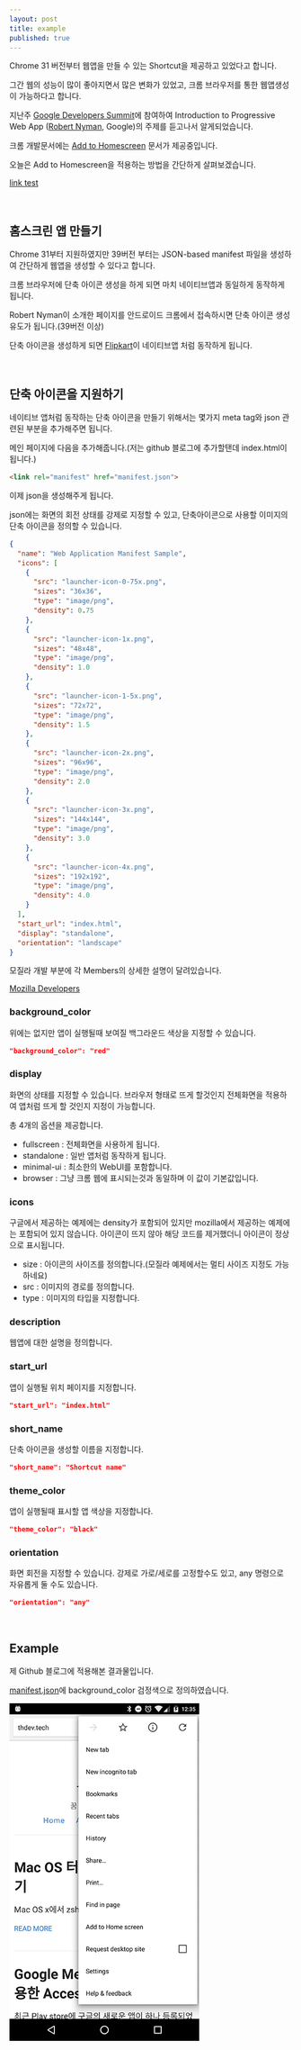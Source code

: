 ```yaml
---
layout: post
title: example
published: true
---
```


Chrome 31 버전부터 웹앱을 만들 수 있는 Shortcut을 제공하고 있었다고 합니다.

그간 웹의 성능이 많이 좋아지면서 많은 변화가 있었고, 크롬 브라우저를 통한 웹앱생성이 가능하다고 합니다.

지난주 [Google Developers Summit](http://googledevkr.blogspot.kr/2016/04/google-developers-summit.html)에 참여하여 Introduction to Progressive Web App ([Robert Nyman](https://robertnyman.com/), Google)의 주제를 듣고나서 알게되었습니다.

크롬 개발문서에는 [Add to Homescreen](https://developer.chrome.com/multidevice/android/installtohomescreen) 문서가 제공중입니다.

오늘은 Add to Homescreen을 적용하는 방법을 간단하게 살펴보겠습니다.

[link test](#test)

<br />

## 홈스크린 앱 만들기

Chrome 31부터 지원하였지만 39버전 부터는 JSON-based manifest 파일을 생성하여 간단하게 웹앱을 생성할 수 있다고 합니다.

크롬 브라우저에 단축 아이콘 생성을 하게 되면 마치 네이티브앱과 동일하게 동작하게 됩니다.

Robert Nyman이 소개한 페이지를 안드로이드 크롬에서 접속하시면 단축 아이콘 생성 유도가 됩니다.(39버전 이상)

단축 아이콘을 생성하게 되면 [Flipkart](flipkart.com)이 네이티브앱 처럼 동작하게 됩니다.

<br />

## 단축 아이콘을 지원하기

네이티브 앱처럼 동작하는 단축 아이콘을 만들기 위해서는 몇가지 meta tag와 json 관련된 부분을 추가해주면 됩니다.

메인 페이지에 다음을 추가해줍니다.(저는 github 블로그에 추가할탠데 index.html이 됩니다.)

```html
<link rel="manifest" href="manifest.json">
```

이제 json을 생성해주게 됩니다.

json에는 화면의 회전 상태를 강제로 지정할 수 있고, 단축아이콘으로 사용할 이미지의 단축 아이콘을 정의할 수 있습니다.

```json
{
  "name": "Web Application Manifest Sample",
  "icons": [
    {
      "src": "launcher-icon-0-75x.png",
      "sizes": "36x36",
      "type": "image/png",
      "density": 0.75
    },
    {
      "src": "launcher-icon-1x.png",
      "sizes": "48x48",
      "type": "image/png",
      "density": 1.0
    },
    {
      "src": "launcher-icon-1-5x.png",
      "sizes": "72x72",
      "type": "image/png",
      "density": 1.5
    },
    {
      "src": "launcher-icon-2x.png",
      "sizes": "96x96",
      "type": "image/png",
      "density": 2.0
    },
    {
      "src": "launcher-icon-3x.png",
      "sizes": "144x144",
      "type": "image/png",
      "density": 3.0
    },
    {
      "src": "launcher-icon-4x.png",
      "sizes": "192x192",
      "type": "image/png",
      "density": 4.0
    }
  ],
  "start_url": "index.html",
  "display": "standalone",
  "orientation": "landscape"
}
```

모질라 개발 부분에 각 Members의 상세한 설명이 달려있습니다.

[Mozilla Developers](https://developer.mozilla.org/en-US/docs/Web/Manifest)

### background_color

위에는 없지만 앱이 실행될때 보여질 백그라운드 색상을 지정할 수 있습니다.

```json
"background_color": "red"
```

### display

화면의 상태를 지정할 수 있습니다. 브라우저 형태로 뜨게 할것인지 전체화면을 적용하여 앱처럼 뜨게 할 것인지 지정이 가능합니다.

총 4개의 옵션을 제공합니다.

- fullscreen : 전체화면을 사용하게 됩니다.
- standalone : 일반 앱처럼 동작하게 됩니다.
- minimal-ui : 최소한의 WebUI를 포함합니다.
- browser : 그냥 크롬 웹에 표시되는것과 동일하며 이 값이 기본값입니다.

### icons

구글에서 제공하는 예제에는 density가 포함되어 있지만 mozilla에서 제공하는 예제에는 포함되어 있지 않습니다. 아이콘이 뜨지 않아 해당 코드를 제거했더니 아이콘이 정상으로 표시됩니다.

- size : 아이콘의 사이즈를 정의합니다.(모질라 예제에서는 멀티 사이즈 지정도 가능하네요)
- src : 이미지의 경로를 정의합니다.
- type : 이미지의 타입을 지정합니다.

### description

웹앱에 대한 설명을 정의합니다.

### start_url

앱이 실행될 위치 페이지를 지정합니다.

```json
"start_url": "index.html"
```

### short_name

단축 아이콘을 생성할 이름을 지정합니다.

```json
"short_name": "Shortcut name"
```

### theme_color

앱이 실행될때 표시할 앱 색상을 지정합니다.

```json
"theme_color": "black"
```

### orientation

화면 회전을 지정할 수 있습니다. 강제로 가로/세로를 고정할수도 있고, any 명령으로 자유롭게 둘 수도 있습니다.

```json
"orientation": "any"
```

<br />

## <a href="test"></a>Example

제 Github 블로그에 적용해본 결과물입니다.

[manifest.json](manifest.json)에 background_color 검정색으로 정의하였습니다.

![chrome-web-app-example](/images/2016/2016-05-02-Chrome-Add-To-Homescreen-Example/chrome-web-app-example.gif)

